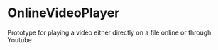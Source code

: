 # OnlineVideoPlayer
Prototype for playing a video either directly on a file online or through Youtube
